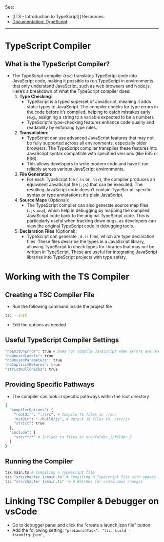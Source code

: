 See:
* [[TS - Introduction to TypeScript]]
Resources:
* [Documentation: TypeScript](https://www.typescriptlang.org/)

---
# TypeScript Compiler

## What is the TypeScript Compiler?
* The TypeScript compiler (`tsc`) translates TypeScript code into JavaScript code, making it possible to run TypeScript in environments that only understand JavaScript, such as web browsers and Node.js. Here’s a breakdown of what the TypeScript compiler does:
	1. **Type Checking**:
	    - TypeScript is a typed superset of JavaScript, meaning it adds static types to JavaScript. The compiler checks for type errors in the code before it’s compiled, helping to catch mistakes early (e.g., assigning a string to a variable expected to be a number).
	    - TypeScript's type-checking features enhance code quality and readability by enforcing type rules.
	2. **Transpilation**:
	    - TypeScript can use advanced JavaScript features that may not be fully supported across all environments, especially older browsers. The TypeScript compiler transpiles these features into JavaScript syntax compatible with specified versions (like ES5 or ES6).
	    - This allows developers to write modern code and have it run reliably across various JavaScript environments.
	3. **File Generation**:
	    - For each TypeScript file (`.ts` or `.tsx`), the compiler produces an equivalent JavaScript file (`.js`) that can be executed. The resulting JavaScript code doesn’t contain TypeScript-specific syntax or type annotations; it’s plain JavaScript.
	4. **Source Maps** (Optional):
	    - The TypeScript compiler can also generate source map files (`.js.map`), which help in debugging by mapping the compiled JavaScript code back to the original TypeScript code. This is particularly useful when tracking down bugs, as developers can view the original TypeScript code in debugging tools.
	5. **Declaration Files** (Optional):
	    - TypeScript can generate `.d.ts` files, which are type declaration files. These files describe the types in a JavaScript library, allowing TypeScript to check types for libraries that may not be written in TypeScript. These are useful for integrating JavaScript libraries into TypeScript projects with type safety.


# Working with the TS Compiler
## Creating a TSC Compiler File
* Run the following command inside the project file
```bash
tsc --init
```
* Edit the options as needed

## Useful TypeScript Compiler Settings
```bash
"noEmitOnError": true # Does not compile JavaScript when errors are present
"noUnusedLocals": true
"noUnusedParameters": true
"noImplicitReturns": true
"strictNullChecks": true
```

## Providing Specific Pathways
* The compiler can look in specific pathways within the root directory
```bash
{
  "compilerOptions": {
    "rootDir": "./src", # Compile TS files in ./src
    "outDir": "./build/js", # Output JS files in ./src/js
    "strict": true
  },
  "include": [
    "src/**/*" # Include ts files in src/folder_1/folder_2
  ]
}
```

## Running the Compiler
```bash
tsx main.ts # Compiling a TypeScript file
tsc "src/chapter 1/main.ts" # Compiling a TypeScript file with spaces in name
tsc "src/chapter 1/main.ts" -w # Watches for continuous changes
```



# Linking TSC Compiler & Debugger on vsCode
* Go to debugger panel and click the "create a launch.json file" button
* Add the following setting: `"preLaunchTask": "tsc: build - tsconfig.json",`
